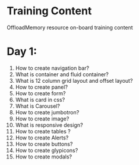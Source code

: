 # Training Content

OffloadMemory resource on-board training content 

# Day 1:

1. How to create navigation bar?
2. What is container and fluid container?
3. What is 12 column grid layout and offset layout?
4. How to create panel?
5. How to create form?
6. What is card in css?
7. What is Carousel?
8. How to create jumbotron?
9. How to create image?
10. What is responsive design?
11. How to create tables ?
12. How to create Alerts?
13. How to create buttons?
14. How to create glypicons?
15. How to create modals?

